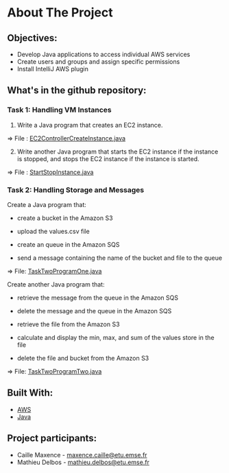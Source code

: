 <!-- ABOUT THE PROJECT -->
# About The Project

## Objectives:
- Develop Java applications to access individual AWS services
- Create users and groups and assign specific permissions
- Install IntelliJ AWS plugin

## What's in the github repository:

### Task 1: Handling VM Instances

1. Write a Java program that creates an EC2 instance.

=> File : [EC2ControllerCreateInstance.java](https://github.com/maxant38/aws-cloud/blob/main/src/main/java/emse/EC2ControllerStartInstance.java)

2. Write another Java program that starts the EC2 instance if the instance is stopped, and stops the EC2 instance if the instance is started.

=> File : [StartStopInstance.java](https://github.com/maxant38/aws-cloud/blob/main/src/main/java/emse/StartStopInstance.java)

### Task 2: Handling Storage and Messages

Create a Java program that:

- create a bucket in the Amazon S3

- upload the values.csv file

- create an queue in the Amazon SQS

- send a message containing the name of the bucket and file to the queue

=> File: [TaskTwoProgramOne.java](https://github.com/maxant38/aws-cloud/blob/main/src/main/java/emse/TaskTwoProgramOne.java)


Create another Java program that:

- retrieve the message from the queue in the Amazon SQS

- delete the message and the queue in the Amazon SQS

- retrieve the file from the Amazon S3

- calculate and display the min, max, and sum of the values store in the file

- delete the file and bucket from the Amazon S3

=> File: [TaskTwoProgramTwo.java](https://github.com/maxant38/aws-cloud/blob/main/src/main/java/emse/TaskTwoProgramTwo.java)

## Built With:

* [AWS](https://aws.amazon.com/fr/)
* [Java](https://www.java.com/fr/)

## Project participants:

- Caille Maxence - maxence.caille@etu.emse.fr
- Mathieu Delbos - mathieu.delbos@etu.emse.fr








